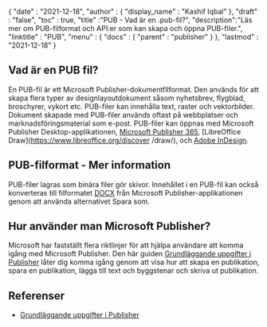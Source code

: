 {
  "date" : "2021-12-18",
  "author" : {
    "display_name" : "Kashif Iqbal"
},
  "draft" : "false",
  "toc" : true,
  "title" :"PUB - Vad är en .pub-fil?",
  "description":"Läs mer om PUB-filformat och API:er som kan skapa och öppna PUB-filer.",
  "linktitle" : "PUB",
  "menu" : {
    "docs" : {
      "parent" : "publisher"
}
},
  "lastmod" : "2021-12-18"
}

## Vad är en PUB fil?

En PUB-fil är ett Microsoft Publisher-dokumentfilformat. Den används för att skapa flera typer av designlayoutdokument såsom nyhetsbrev, flygblad, broschyrer, vykort etc. PUB-filer kan innehålla text, raster och vektorbilder. Dokument skapade med PUB-filer används oftast på webbplatser och marknadsföringsmaterial som e-post. PUB-filer kan öppnas med Microsoft Publisher Desktop-applikationen, [Microsoft Publisher 365](https://www.microsoft.com/en/microsoft-365), [LibreOffice Draw](https://www.libreoffice.org/discover /draw/), och [Adobe InDesign](https://www.adobe.com/products/indesign.html).

## PUB-filformat - Mer information

PUB-filer lagras som binära filer gör skivor. Innehållet i en PUB-fil kan också konverteras till filformatet [DOCX](/sv/word-processing/docx/) från Microsoft Publisher-applikationen genom att använda alternativet Spara som.

## Hur använder man Microsoft Publisher?

Microsoft har fastställt flera riktlinjer för att hjälpa användare att komma igång med Microsoft Publisher. Den här guiden [Grundläggande uppgifter i Publisher](https://support.microsoft.com/en-us/office/basic-tasks-in-publisher-0e5ed249-1927-433f-a35c-63beb8216fcf) låter dig komma igång genom att visa hur att skapa en publikation, spara en publikation, lägga till text och byggstenar och skriva ut publikation.

## Referenser ##

* [Grundläggande uppgifter i Publisher](https://support.microsoft.com/en-us/office/basic-tasks-in-publisher-0e5ed249-1927-433f-a35c-63beb8216fcf)

